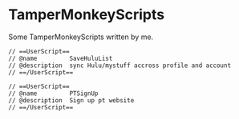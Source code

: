 # TamperMonkeyScripts
Some TamperMonkeyScripts written by me.

```
// ==UserScript==
// @name         SaveHuluList
// @description  sync Hulu/mystuff accross profile and account
// ==/UserScript==

// ==UserScript==
// @name         PTSignUp
// @description  Sign up pt website
// ==/UserScript==
```
